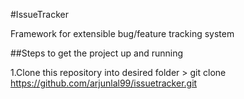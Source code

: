 #IssueTracker

Framework for extensible bug/feature tracking system

##Steps to get the project up and running

1.Clone this repository into desired folder
    > git clone https://github.com/arjunlal99/issuetracker.git